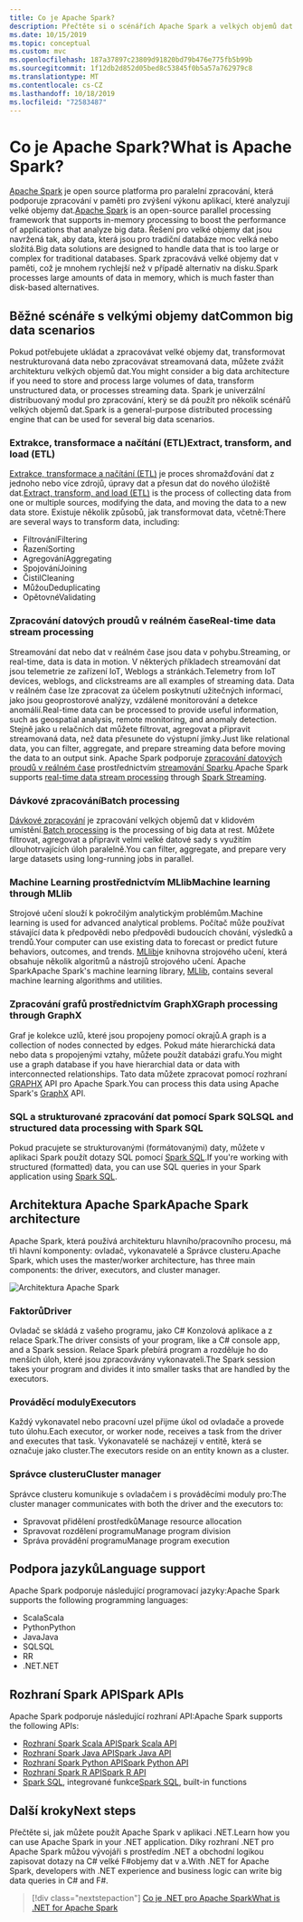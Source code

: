 ```yaml
---
title: Co je Apache Spark?
description: Přečtěte si o scénářích Apache Spark a velkých objemů dat.
ms.date: 10/15/2019
ms.topic: conceptual
ms.custom: mvc
ms.openlocfilehash: 187a37897c23809d91820bd79b476e775fb5b99b
ms.sourcegitcommit: 1f12db2d852d05bed8c53845f0b5a57a762979c8
ms.translationtype: MT
ms.contentlocale: cs-CZ
ms.lasthandoff: 10/18/2019
ms.locfileid: "72583487"
---
```

# <a name="what-is-apache-spark"></a><span data-ttu-id="83025-103">Co je Apache Spark?</span><span class="sxs-lookup"><span data-stu-id="83025-103">What is Apache Spark?</span></span>

<span data-ttu-id="83025-104">[Apache Spark](https://spark.apache.org/) je open source platforma pro paralelní zpracování, která podporuje zpracování v paměti pro zvýšení výkonu aplikací, které analyzují velké objemy dat.</span><span class="sxs-lookup"><span data-stu-id="83025-104">[Apache Spark](https://spark.apache.org/) is an open-source parallel processing framework that supports in-memory processing to boost the performance of applications that analyze big data.</span></span> <span data-ttu-id="83025-105">Řešení pro velké objemy dat jsou navržená tak, aby data, která jsou pro tradiční databáze moc velká nebo složitá.</span><span class="sxs-lookup"><span data-stu-id="83025-105">Big data solutions are designed to handle data that is too large or complex for traditional databases.</span></span> <span data-ttu-id="83025-106">Spark zpracovává velké objemy dat v paměti, což je mnohem rychlejší než v případě alternativ na disku.</span><span class="sxs-lookup"><span data-stu-id="83025-106">Spark processes large amounts of data in memory, which is much faster than disk-based alternatives.</span></span> 

## <a name="common-big-data-scenarios"></a><span data-ttu-id="83025-107">Běžné scénáře s velkými objemy dat</span><span class="sxs-lookup"><span data-stu-id="83025-107">Common big data scenarios</span></span>

<span data-ttu-id="83025-108">Pokud potřebujete ukládat a zpracovávat velké objemy dat, transformovat nestrukturovaná data nebo zpracovávat streamovaná data, můžete zvážit architekturu velkých objemů dat.</span><span class="sxs-lookup"><span data-stu-id="83025-108">You might consider a big data architecture if you need to store and process large volumes of data, transform unstructured data, or processes streaming data.</span></span> <span data-ttu-id="83025-109">Spark je univerzální distribuovaný modul pro zpracování, který se dá použít pro několik scénářů velkých objemů dat.</span><span class="sxs-lookup"><span data-stu-id="83025-109">Spark is a general-purpose distributed processing engine that can be used for several big data scenarios.</span></span> 

### <a name="extract-transform-and-load-etl"></a><span data-ttu-id="83025-110">Extrakce, transformace a načítání (ETL)</span><span class="sxs-lookup"><span data-stu-id="83025-110">Extract, transform, and load (ETL)</span></span>

<span data-ttu-id="83025-111">[Extrakce, transformace a načítání (ETL)](/azure/architecture/data-guide/relational-data/etl) je proces shromažďování dat z jednoho nebo více zdrojů, úpravy dat a přesun dat do nového úložiště dat.</span><span class="sxs-lookup"><span data-stu-id="83025-111">[Extract, transform, and load (ETL)](/azure/architecture/data-guide/relational-data/etl) is the process of collecting data from one or multiple sources, modifying the data, and moving the data to a new data store.</span></span> <span data-ttu-id="83025-112">Existuje několik způsobů, jak transformovat data, včetně:</span><span class="sxs-lookup"><span data-stu-id="83025-112">There are several ways to transform data, including:</span></span>

* <span data-ttu-id="83025-113">Filtrování</span><span class="sxs-lookup"><span data-stu-id="83025-113">Filtering</span></span>
* <span data-ttu-id="83025-114">Řazení</span><span class="sxs-lookup"><span data-stu-id="83025-114">Sorting</span></span>
* <span data-ttu-id="83025-115">Agregování</span><span class="sxs-lookup"><span data-stu-id="83025-115">Aggregating</span></span>
* <span data-ttu-id="83025-116">Spojování</span><span class="sxs-lookup"><span data-stu-id="83025-116">Joining</span></span>
* <span data-ttu-id="83025-117">Čistil</span><span class="sxs-lookup"><span data-stu-id="83025-117">Cleaning</span></span>
* <span data-ttu-id="83025-118">Můžou</span><span class="sxs-lookup"><span data-stu-id="83025-118">Deduplicating</span></span>
* <span data-ttu-id="83025-119">Opětovné</span><span class="sxs-lookup"><span data-stu-id="83025-119">Validating</span></span>

### <a name="real-time-data-stream-processing"></a><span data-ttu-id="83025-120">Zpracování datových proudů v reálném čase</span><span class="sxs-lookup"><span data-stu-id="83025-120">Real-time data stream processing</span></span>

<span data-ttu-id="83025-121">Streamování dat nebo dat v reálném čase jsou data v pohybu.</span><span class="sxs-lookup"><span data-stu-id="83025-121">Streaming, or real-time, data is data in motion.</span></span> <span data-ttu-id="83025-122">V některých příkladech streamování dat jsou telemetrie ze zařízení IoT, Weblogs a stránkách.</span><span class="sxs-lookup"><span data-stu-id="83025-122">Telemetry from IoT devices, weblogs, and clickstreams are all examples of streaming data.</span></span> <span data-ttu-id="83025-123">Data v reálném čase lze zpracovat za účelem poskytnutí užitečných informací, jako jsou geoprostorové analýzy, vzdálené monitorování a detekce anomálií.</span><span class="sxs-lookup"><span data-stu-id="83025-123">Real-time data can be processed to provide useful information, such as geospatial analysis, remote monitoring, and anomaly detection.</span></span> <span data-ttu-id="83025-124">Stejně jako u relačních dat můžete filtrovat, agregovat a připravit streamovaná data, než data přesunete do výstupní jímky.</span><span class="sxs-lookup"><span data-stu-id="83025-124">Just like relational data, you can filter, aggregate, and prepare streaming data before moving the data to an output sink.</span></span> <span data-ttu-id="83025-125">Apache Spark podporuje [zpracování datových proudů v reálném čase](/azure/architecture/data-guide/big-data/real-time-processing) prostřednictvím [streamování Sparku](https://spark.apache.org/streaming/).</span><span class="sxs-lookup"><span data-stu-id="83025-125">Apache Spark supports [real-time data stream processing](/azure/architecture/data-guide/big-data/real-time-processing) through [Spark Streaming](https://spark.apache.org/streaming/).</span></span> 

### <a name="batch-processing"></a><span data-ttu-id="83025-126">Dávkové zpracování</span><span class="sxs-lookup"><span data-stu-id="83025-126">Batch processing</span></span>

<span data-ttu-id="83025-127">[Dávkové zpracování](/azure/architecture/data-guide/big-data/batch-processing) je zpracování velkých objemů dat v klidovém umístění.</span><span class="sxs-lookup"><span data-stu-id="83025-127">[Batch processing](/azure/architecture/data-guide/big-data/batch-processing) is the processing of big data at rest.</span></span> <span data-ttu-id="83025-128">Můžete filtrovat, agregovat a připravit velmi velké datové sady s využitím dlouhotrvajících úloh paralelně.</span><span class="sxs-lookup"><span data-stu-id="83025-128">You can filter, aggregate, and prepare very large datasets using long-running jobs in parallel.</span></span>

### <a name="machine-learning-through-mllib"></a><span data-ttu-id="83025-129">Machine Learning prostřednictvím MLlib</span><span class="sxs-lookup"><span data-stu-id="83025-129">Machine learning through MLlib</span></span>

<span data-ttu-id="83025-130">Strojové učení slouží k pokročilým analytickým problémům.</span><span class="sxs-lookup"><span data-stu-id="83025-130">Machine learning is used for advanced analytical problems.</span></span> <span data-ttu-id="83025-131">Počítač může používat stávající data k předpovědi nebo předpovědi budoucích chování, výsledků a trendů.</span><span class="sxs-lookup"><span data-stu-id="83025-131">Your computer can use existing data to forecast or predict future behaviors, outcomes, and trends.</span></span> <span data-ttu-id="83025-132">[MLlib](https://spark.apache.org/mllib/)je knihovna strojového učení, která obsahuje několik algoritmů a nástrojů strojového učení. Apache Spark</span><span class="sxs-lookup"><span data-stu-id="83025-132">Apache Spark's machine learning library, [MLlib](https://spark.apache.org/mllib/), contains several machine learning algorithms and utilities.</span></span>

### <a name="graph-processing-through-graphx"></a><span data-ttu-id="83025-133">Zpracování grafů prostřednictvím GraphX</span><span class="sxs-lookup"><span data-stu-id="83025-133">Graph processing through GraphX</span></span>

<span data-ttu-id="83025-134">Graf je kolekce uzlů, které jsou propojeny pomocí okrajů.</span><span class="sxs-lookup"><span data-stu-id="83025-134">A graph is a collection of nodes connected by edges.</span></span> <span data-ttu-id="83025-135">Pokud máte hierarchická data nebo data s propojenými vztahy, můžete použít databázi grafu.</span><span class="sxs-lookup"><span data-stu-id="83025-135">You might use a graph database if you have hierarchial data or data with interconnected relationships.</span></span> <span data-ttu-id="83025-136">Tato data můžete zpracovat pomocí rozhraní [GRAPHX](https://spark.apache.org/graphx/) API pro Apache Spark.</span><span class="sxs-lookup"><span data-stu-id="83025-136">You can process this data using Apache Spark's [GraphX](https://spark.apache.org/graphx/) API.</span></span>

### <a name="sql-and-structured-data-processing-with-spark-sql"></a><span data-ttu-id="83025-137">SQL a strukturované zpracování dat pomocí Spark SQL</span><span class="sxs-lookup"><span data-stu-id="83025-137">SQL and structured data processing with Spark SQL</span></span>

<span data-ttu-id="83025-138">Pokud pracujete se strukturovanými (formátovanými) daty, můžete v aplikaci Spark použít dotazy SQL pomocí [Spark SQL](https://spark.apache.org/sql/).</span><span class="sxs-lookup"><span data-stu-id="83025-138">If you're working with structured (formatted) data, you can use SQL queries in your Spark application using [Spark SQL](https://spark.apache.org/sql/).</span></span>

## <a name="apache-spark-architecture"></a><span data-ttu-id="83025-139">Architektura Apache Spark</span><span class="sxs-lookup"><span data-stu-id="83025-139">Apache Spark architecture</span></span>

<span data-ttu-id="83025-140">Apache Spark, která používá architekturu hlavního/pracovního procesu, má tři hlavní komponenty: ovladač, vykonavatelé a Správce clusteru.</span><span class="sxs-lookup"><span data-stu-id="83025-140">Apache Spark, which uses the master/worker architecture, has three main components: the driver, executors, and cluster manager.</span></span>

![Architektura Apache Spark](media/spark-architecture.png)

### <a name="driver"></a><span data-ttu-id="83025-142">Faktorů</span><span class="sxs-lookup"><span data-stu-id="83025-142">Driver</span></span>

<span data-ttu-id="83025-143">Ovladač se skládá z vašeho programu, jako C# Konzolová aplikace a z relace Spark.</span><span class="sxs-lookup"><span data-stu-id="83025-143">The driver consists of your program, like a C# console app, and a Spark session.</span></span> <span data-ttu-id="83025-144">Relace Spark přebírá program a rozděluje ho do menších úloh, které jsou zpracovávány vykonavateli.</span><span class="sxs-lookup"><span data-stu-id="83025-144">The Spark session takes your program and divides it into smaller tasks that are handled by the executors.</span></span>

### <a name="executors"></a><span data-ttu-id="83025-145">Prováděcí moduly</span><span class="sxs-lookup"><span data-stu-id="83025-145">Executors</span></span>

<span data-ttu-id="83025-146">Každý vykonavatel nebo pracovní uzel přijme úkol od ovladače a provede tuto úlohu.</span><span class="sxs-lookup"><span data-stu-id="83025-146">Each executor, or worker node, receives a task from the driver and executes that task.</span></span> <span data-ttu-id="83025-147">Vykonavatelé se nacházejí v entitě, která se označuje jako cluster.</span><span class="sxs-lookup"><span data-stu-id="83025-147">The executors reside on an entity known as a cluster.</span></span>

### <a name="cluster-manager"></a><span data-ttu-id="83025-148">Správce clusteru</span><span class="sxs-lookup"><span data-stu-id="83025-148">Cluster manager</span></span>

<span data-ttu-id="83025-149">Správce clusteru komunikuje s ovladačem i s prováděcími moduly pro:</span><span class="sxs-lookup"><span data-stu-id="83025-149">The cluster manager communicates with both the driver and the executors to:</span></span>

* <span data-ttu-id="83025-150">Spravovat přidělení prostředků</span><span class="sxs-lookup"><span data-stu-id="83025-150">Manage resource allocation</span></span>
* <span data-ttu-id="83025-151">Spravovat rozdělení programu</span><span class="sxs-lookup"><span data-stu-id="83025-151">Manage program division</span></span>
* <span data-ttu-id="83025-152">Správa provádění programu</span><span class="sxs-lookup"><span data-stu-id="83025-152">Manage program execution</span></span>

## <a name="language-support"></a><span data-ttu-id="83025-153">Podpora jazyků</span><span class="sxs-lookup"><span data-stu-id="83025-153">Language support</span></span>

<span data-ttu-id="83025-154">Apache Spark podporuje následující programovací jazyky:</span><span class="sxs-lookup"><span data-stu-id="83025-154">Apache Spark supports the following programming languages:</span></span>

* <span data-ttu-id="83025-155">Scala</span><span class="sxs-lookup"><span data-stu-id="83025-155">Scala</span></span>
* <span data-ttu-id="83025-156">Python</span><span class="sxs-lookup"><span data-stu-id="83025-156">Python</span></span>
* <span data-ttu-id="83025-157">Java</span><span class="sxs-lookup"><span data-stu-id="83025-157">Java</span></span>
* <span data-ttu-id="83025-158">SQL</span><span class="sxs-lookup"><span data-stu-id="83025-158">SQL</span></span>
* <span data-ttu-id="83025-159">R</span><span class="sxs-lookup"><span data-stu-id="83025-159">R</span></span>
* <span data-ttu-id="83025-160">.NET</span><span class="sxs-lookup"><span data-stu-id="83025-160">.NET</span></span>

## <a name="spark-apis"></a><span data-ttu-id="83025-161">Rozhraní Spark API</span><span class="sxs-lookup"><span data-stu-id="83025-161">Spark APIs</span></span>

<span data-ttu-id="83025-162">Apache Spark podporuje následující rozhraní API:</span><span class="sxs-lookup"><span data-stu-id="83025-162">Apache Spark supports the following APIs:</span></span>

* [<span data-ttu-id="83025-163">Rozhraní Spark Scala API</span><span class="sxs-lookup"><span data-stu-id="83025-163">Spark Scala API</span></span>](https://spark.apache.org/docs/2.2.0/api/scala/index.html)
* [<span data-ttu-id="83025-164">Rozhraní Spark Java API</span><span class="sxs-lookup"><span data-stu-id="83025-164">Spark Java API</span></span>](https://spark.apache.org/docs/2.2.0/api/java/index.html)
* [<span data-ttu-id="83025-165">Rozhraní Spark Python API</span><span class="sxs-lookup"><span data-stu-id="83025-165">Spark Python API</span></span>](https://spark.apache.org/docs/2.2.0/api/python/index.html)
* [<span data-ttu-id="83025-166">Rozhraní Spark R API</span><span class="sxs-lookup"><span data-stu-id="83025-166">Spark R API</span></span>](https://spark.apache.org/docs/2.2.0/api/R/index.html)
* <span data-ttu-id="83025-167">[Spark SQL](https://spark.apache.org/docs/latest/api/sql/index.html), integrované funkce</span><span class="sxs-lookup"><span data-stu-id="83025-167">[Spark SQL](https://spark.apache.org/docs/latest/api/sql/index.html), built-in functions</span></span>

## <a name="next-steps"></a><span data-ttu-id="83025-168">Další kroky</span><span class="sxs-lookup"><span data-stu-id="83025-168">Next steps</span></span>

<span data-ttu-id="83025-169">Přečtěte si, jak můžete použít Apache Spark v aplikaci .NET.</span><span class="sxs-lookup"><span data-stu-id="83025-169">Learn how you can use Apache Spark in your .NET application.</span></span> <span data-ttu-id="83025-170">Díky rozhraní .NET pro Apache Spark můžou vývojáři s prostředím .NET a obchodní logikou zapisovat dotazy na C# velké F#objemy dat v a.</span><span class="sxs-lookup"><span data-stu-id="83025-170">With .NET for Apache Spark, developers with .NET experience and business logic can write big data queries in C# and F#.</span></span>
> [!div class="nextstepaction"]
> [<span data-ttu-id="83025-171">Co je .NET pro Apache Spark</span><span class="sxs-lookup"><span data-stu-id="83025-171">What is .NET for Apache Spark</span></span>](what-is-apache-spark-dotnet.md)
